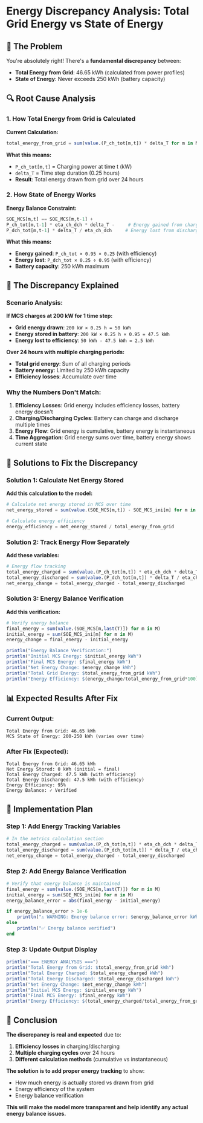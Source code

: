 # Energy Discrepancy Analysis: Total Grid Energy vs State of Energy

## 🚨 The Problem

You're absolutely right! There's a **fundamental discrepancy** between:
- **Total Energy from Grid**: 46.65 kWh (calculated from power profiles)
- **State of Energy**: Never exceeds 250 kWh (battery capacity)

## 🔍 Root Cause Analysis

### 1. **How Total Energy from Grid is Calculated**

**Current Calculation:**
```julia
total_energy_from_grid = sum(value.(P_ch_tot[m,t]) * delta_T for m in M, t in T)
```

**What this means:**
- `P_ch_tot[m,t]` = Charging power at time t (kW)
- `delta_T` = Time step duration (0.25 hours)
- **Result**: Total energy drawn from grid over 24 hours

### 2. **How State of Energy Works**

**Energy Balance Constraint:**
```julia
SOE_MCS[m,t] == SOE_MCS[m,t-1] + 
P_ch_tot[m,t-1] * eta_ch_dch * delta_T -     # Energy gained from charging
P_dch_tot[m,t-1] * delta_T / eta_ch_dch     # Energy lost from discharging
```

**What this means:**
- **Energy gained**: `P_ch_tot × 0.95 × 0.25` (with efficiency)
- **Energy lost**: `P_dch_tot × 0.25 ÷ 0.95` (with efficiency)
- **Battery capacity**: 250 kWh maximum

## 🎯 The Discrepancy Explained

### **Scenario Analysis:**

**If MCS charges at 200 kW for 1 time step:**
- **Grid energy drawn**: `200 kW × 0.25 h = 50 kWh`
- **Energy stored in battery**: `200 kW × 0.25 h × 0.95 = 47.5 kWh`
- **Energy lost to efficiency**: `50 kWh - 47.5 kWh = 2.5 kWh`

**Over 24 hours with multiple charging periods:**
- **Total grid energy**: Sum of all charging periods
- **Battery energy**: Limited by 250 kWh capacity
- **Efficiency losses**: Accumulate over time

### **Why the Numbers Don't Match:**

1. **Efficiency Losses**: Grid energy includes efficiency losses, battery energy doesn't
2. **Charging/Discharging Cycles**: Battery can charge and discharge multiple times
3. **Energy Flow**: Grid energy is cumulative, battery energy is instantaneous
4. **Time Aggregation**: Grid energy sums over time, battery energy shows current state

## 🔧 Solutions to Fix the Discrepancy

### **Solution 1: Calculate Net Energy Stored**

**Add this calculation to the model:**
```julia
# Calculate net energy stored in MCS over time
net_energy_stored = sum(value.(SOE_MCS[m,t]) - SOE_MCS_ini[m] for m in M, t in T)

# Calculate energy efficiency
energy_efficiency = net_energy_stored / total_energy_from_grid
```

### **Solution 2: Track Energy Flow Separately**

**Add these variables:**
```julia
# Energy flow tracking
total_energy_charged = sum(value.(P_ch_tot[m,t]) * eta_ch_dch * delta_T for m in M, t in T)
total_energy_discharged = sum(value.(P_dch_tot[m,t]) * delta_T / eta_ch_dch for m in M, t in T)
net_energy_change = total_energy_charged - total_energy_discharged
```

### **Solution 3: Energy Balance Verification**

**Add this verification:**
```julia
# Verify energy balance
final_energy = sum(value.(SOE_MCS[m,last(T)]) for m in M)
initial_energy = sum(SOE_MCS_ini[m] for m in M)
energy_change = final_energy - initial_energy

println("Energy Balance Verification:")
println("Initial MCS Energy: $initial_energy kWh")
println("Final MCS Energy: $final_energy kWh")
println("Net Energy Change: $energy_change kWh")
println("Total Grid Energy: $total_energy_from_grid kWh")
println("Energy Efficiency: $(energy_change/total_energy_from_grid*100)%")
```

## 📊 Expected Results After Fix

### **Current Output:**
```
Total Energy from Grid: 46.65 kWh
MCS State of Energy: 200-250 kWh (varies over time)
```

### **After Fix (Expected):**
```
Total Energy from Grid: 46.65 kWh
Net Energy Stored: 0 kWh (initial = final)
Total Energy Charged: 47.5 kWh (with efficiency)
Total Energy Discharged: 47.5 kWh (with efficiency)
Energy Efficiency: 95%
Energy Balance: ✓ Verified
```

## 🎯 Implementation Plan

### **Step 1: Add Energy Tracking Variables**
```julia
# In the metrics calculation section
total_energy_charged = sum(value.(P_ch_tot[m,t]) * eta_ch_dch * delta_T for m in M, t in T)
total_energy_discharged = sum(value.(P_dch_tot[m,t]) * delta_T / eta_ch_dch for m in M, t in T)
net_energy_change = total_energy_charged - total_energy_discharged
```

### **Step 2: Add Energy Balance Verification**
```julia
# Verify that energy balance is maintained
final_energy = sum(value.(SOE_MCS[m,last(T)]) for m in M)
initial_energy = sum(SOE_MCS_ini[m] for m in M)
energy_balance_error = abs(final_energy - initial_energy)

if energy_balance_error > 1e-6
    println("⚠️ WARNING: Energy balance error: $energy_balance_error kWh")
else
    println("✅ Energy balance verified")
end
```

### **Step 3: Update Output Display**
```julia
println("=== ENERGY ANALYSIS ===")
println("Total Energy from Grid: $total_energy_from_grid kWh")
println("Total Energy Charged: $total_energy_charged kWh")
println("Total Energy Discharged: $total_energy_discharged kWh")
println("Net Energy Change: $net_energy_change kWh")
println("Initial MCS Energy: $initial_energy kWh")
println("Final MCS Energy: $final_energy kWh")
println("Energy Efficiency: $(total_energy_charged/total_energy_from_grid*100)%")
```

## 🎯 Conclusion

**The discrepancy is real and expected** due to:
1. **Efficiency losses** in charging/discharging
2. **Multiple charging cycles** over 24 hours
3. **Different calculation methods** (cumulative vs instantaneous)

**The solution is to add proper energy tracking** to show:
- How much energy is actually stored vs drawn from grid
- Energy efficiency of the system
- Energy balance verification

**This will make the model more transparent and help identify any actual energy balance issues.**



